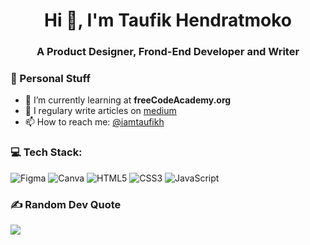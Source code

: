 <h1 align="center">Hi 👋, I'm Taufik Hendratmoko</h1>
<h3 align="center">A Product Designer, Frond-End Developer and Writer</h3>

### 👋 Personal Stuff
- 🔭 I’m currently learning at <b>freeCodeAcademy.org</b>
- 📝 I regulary write articles on [medium](https://medium.com/@iamtaufikh)
- 📫 How to reach me: [@iamtaufikh](https://twitter.com/iamtaufikh)

### 💻 Tech Stack:
![Figma](https://img.shields.io/badge/figma-%23F24E1E.svg?style=for-the-badge&logo=figma&logoColor=white) ![Canva](https://img.shields.io/badge/Canva-%2300C4CC.svg?style=for-the-badge&logo=Canva&logoColor=white) ![HTML5](https://img.shields.io/badge/html5-%23E34F26.svg?style=for-the-badge&logo=html5&logoColor=white) ![CSS3](https://img.shields.io/badge/css3-%231572B6.svg?style=for-the-badge&logo=css3&logoColor=white) ![JavaScript](https://img.shields.io/badge/javascript-%23323330.svg?style=for-the-badge&logo=javascript&logoColor=%23F7DF1E)

### ✍️ Random Dev Quote
![](https://quotes-github-readme.vercel.app/api?type=horizontal&theme=radical)
